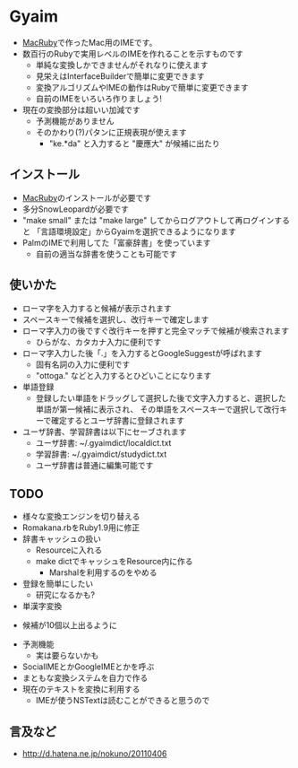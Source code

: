 # Gyaim

 * [MacRuby](http://www.macruby.org/)で作ったMac用のIMEです。
 * 数百行のRubyで実用レベルのIMEを作れることを示すものです
    * 単純な変換しかできませんがそれなりに使えます
    * 見栄えはInterfaceBuilderで簡単に変更できます
    * 変換アルゴリズムやIMEの動作はRubyで簡単に変更できます
    * 自前のIMEをいろいろ作りましょう!
 * 現在の変換部分は超いい加減です
    * 予測機能がありません
    * そのかわり(?)パタンに正規表現が使えます
        * "ke.*da" と入力すると "慶應大" が候補に出たり

## インストール

 * [MacRuby](http://www.macruby.org/)のインストールが必要です
 * 多分SnowLeopardが必要です
 * "make small" または "make large" してからログアウトして再ログインすると
   「言語環境設定」からGyaimを選択できるようになります
 * PalmのIMEで利用してた「富豪辞書」を使っています
    * 自前の適当な辞書を使うことも可能です

## 使いかた

 * ローマ字を入力すると候補が表示されます
 * スペースキーで候補を選択し、改行キーで確定します
 * ローマ字入力の後ですぐ改行キーを押すと完全マッチで候補が検索されます
    * ひらがな、カタカナ入力に便利です
 * ローマ字入力した後「.」を入力するとGoogleSuggestが呼ばれます
    * 固有名詞の入力に便利です
    * "ottoga." などと入力するとひどいことになります
 * 単語登録
    - 登録したい単語をドラッグして選択した後で文字入力すると、選択した単語が第一候補に表示され、
      その単語をスペースキーで選択して改行キーで確定するとユーザ辞書に登録されます
 * ユーザ辞書、学習辞書は以下にセーブされます
    - ユーザ辞書: ~/.gyaimdict/localdict.txt
    - 学習辞書: ~/.gyaimdict/studydict.txt
    - ユーザ辞書は普通に編集可能です

## TODO

 * 様々な変換エンジンを切り替える
 * Romakana.rbをRuby1.9用に修正
 * 辞書キャッシュの扱い
    - Resourceに入れる
    - make dictでキャッシュをResource内に作る
        - Marshalを利用するのをやめる
 * 登録を簡単にしたい
    - 研究になるかも?
 * 単漢字変換
  - 候補が10個以上出るように
 * 予測機能
    - 実は要らないかも
 * SocialIMEとかGoogleIMEとかを呼ぶ
 * まともな変換システムを自力で作る
 * 現在のテキストを変換に利用する
   - IMEが使うNSTextは読むことができると思うので

## 言及など

 * http://d.hatena.ne.jp/nokuno/20110406

<!--
## 論文ネタ

 * IME用のヒントを与えるアプリケーション
        <input type="text" hint="kamakura_address">
   みたいにすると鎌倉の住所を入力しやすいIMEが出てくる
 * ヒントを出すだけだと既に色々あるかも
 * ヒントによって画像すら入れられるようにすると凄い
 * MacのIMEで画像を入力できる気がする
    - NSTextViewじゃなくてWebView(?)にすればよい
-->

